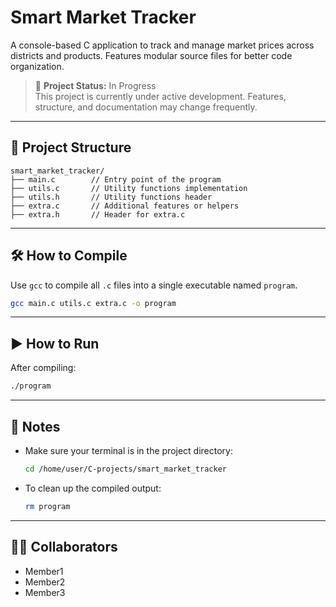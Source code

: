 # Smart Market Tracker

A console-based C application to track and manage market prices across districts and products. Features modular source files for better code organization.

> 🚧 **Project Status:** In Progress  
> This project is currently under active development. Features, structure, and documentation may change frequently.

---

## 📁 Project Structure

```
smart_market_tracker/
├── main.c        // Entry point of the program
├── utils.c       // Utility functions implementation
├── utils.h       // Utility functions header
├── extra.c       // Additional features or helpers
├── extra.h       // Header for extra.c
```

---

## 🛠️ How to Compile

Use `gcc` to compile all `.c` files into a single executable named `program`.

```bash
gcc main.c utils.c extra.c -o program
```

---

## ▶️ How to Run

After compiling:

```bash
./program
```

---

## 🧩 Notes

- Make sure your terminal is in the project directory:
  ```bash
  cd /home/user/C-projects/smart_market_tracker
  ```
- To clean up the compiled output:
  ```bash
  rm program
  ```

---

## 👨‍💻 Collaborators 

- Member1
- Member2
- Member3